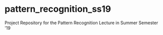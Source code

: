 # pattern_recognition_ss19
Project Repository for the Pattern Recognition Lecture in Summer Semester '19